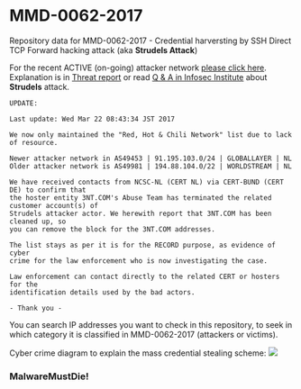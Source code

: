 # MMD-0062-2017
Repository data for MMD-0062-2017 - Credential harversting by SSH Direct TCP Forward hacking attack (aka **Strudels Attack**)

For the recent ACTIVE (on-going) attacker network [please click here](https://github.com/unixfreaxjp/MMD-0062-2017/blob/master/Red_Hot_Chili_Network.md). Explanation is in [Threat report](http://blog.malwaremustdie.org/2017/02/mmd-0062-2017-ssh-direct-tcp-forward-attack.html) or read [Q & A in Infosec Institute](http://resources.infosecinstitute.com/exclusive-close-look-largest-credential-harvesting-campaign-via-iot-botnet/) about **Strudels** attack.

```
UPDATE:

Last update: Wed Mar 22 08:43:34 JST 2017

We now only maintained the "Red, Hot & Chili Network" list due to lack of resource.

Newer attacker network in AS49453 | 91.195.103.0/24 | GLOBALLAYER | NL
Older attacker network is AS49981 | 194.88.104.0/22 | WORLDSTREAM | NL 

We have received contacts from NCSC-NL (CERT NL) via CERT-BUND (CERT DE) to confirm that 
the hoster entity 3NT.COM's Abuse Team has terminated the related customer account(s) of 
Strudels attacker actor. We herewith report that 3NT.COM has been cleaned up, so 
you can remove the block for the 3NT.COM addresses. 

The list stays as per it is for the RECORD purpose, as evidence of cyber 
crime for the law enforcement who is now investigating the case.

Law enforcement can contact directly to the related CERT or hosters for the 
identification details used by the bad actors.

- Thank you - 
```

You can search IP addresses you want to check in this repository, to seek in which category it is classified in MMD-0062-2017 (attackers or victims).

Cyber crime diagram to explain the mass credential stealing scheme:
[![](https://lh3.googleusercontent.com/OFdN6w9GgZksR5rlRO0mjITdYsyvTQqS69MOHJiXtMmXlxa7KvpcTshnJDJNjxKOmr_CpfMQUIylKVLI5HwpyOtWZxnRr2VzweV2MetEtOALi5-lOOlbTMC06ajtQ4IDPivoKMg=w780-h766-no)](https://lh3.googleusercontent.com/OFdN6w9GgZksR5rlRO0mjITdYsyvTQqS69MOHJiXtMmXlxa7KvpcTshnJDJNjxKOmr_CpfMQUIylKVLI5HwpyOtWZxnRr2VzweV2MetEtOALi5-lOOlbTMC06ajtQ4IDPivoKMg=w2309-h766-no)

### MalwareMustDie!
